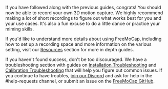 If you have followed along with the previous guides, congrats! You should now be able to record your own 3D motion capture. We highly recommend making a lot of short recordings to figure out what works best for you and your use cases. It's also a fun excuse to do a little dance or practice your miming skills.

If you'd like to understand more details about using FreeMoCap, including how to set up a recording space and more information on the various setting, visit our [Resources](../resources/index.md) section for more in depth guides.

If you haven't found success, don't be too discouraged. We have a troubleshooting section with guides on [Installation Troubleshooting](../troubleshooting/installation_troubleshooting.md) and [Calibration Troubleshooting](../troubleshooting/calibration_troubleshooting.md) that will help you figure out common issues. If you continue to have troubles, [join our Discord](https://discord.gg/P2nyraRYjb) and ask for help in the #help-requests channel, or submit an issue on the [FreeMoCap GitHub](https://github.com/freemocap/freemocap/issues).
